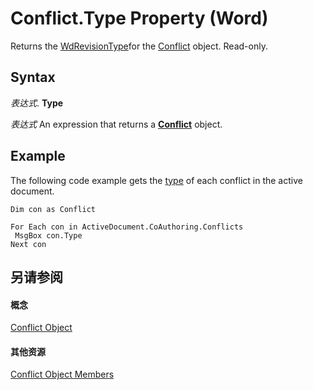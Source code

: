 
# Conflict.Type Property (Word)

Returns the [WdRevisionType](da4bf509-04f1-f220-ae77-c3bb575dd5d8.md)for the [Conflict](e9fe0318-d3e3-7589-0c15-64210ac5b709.md) object. Read-only.


## Syntax

 _表达式_. **Type**

 _表达式_ An expression that returns a **[Conflict](e9fe0318-d3e3-7589-0c15-64210ac5b709.md)** object.


## Example

The following code example gets the [type](d2e5ad43-4b4b-8ce2-3aeb-453012759d9a.md) of each conflict in the active document.


```
Dim con as Conflict 
 
For Each con in ActiveDocument.CoAuthoring.Conflicts 
 MsgBox con.Type 
Next con
```


## 另请参阅


#### 概念


[Conflict Object](e9fe0318-d3e3-7589-0c15-64210ac5b709.md)
#### 其他资源


[Conflict Object Members](http://msdn.microsoft.com/library/f097cddc-b78a-d154-0b88-ed22a876d946%28Office.15%29.aspx)